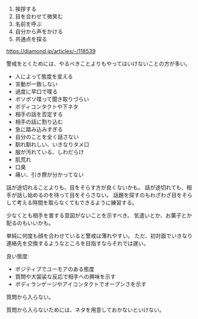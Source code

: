 1. 挨拶する
2. 目を合わせて微笑む
3. 名前を呼ぶ
4. 自分から声をかける
5. 共通点を探る

https://diamond.jp/articles/-/118539

警戒をとくためには、やるべきことよりもやってはいけないことの方が多い。

- 人によって態度を変える
- 言動が一致しない
- 過度に早口で喋る
- ボソボソ喋って聞き取りづらい
- ボディコンタクトや下ネタ
- 相手の話を否定する
- 相手の話に割り込む
- 急に踏み込みすぎる
- 自分のことを全く話さない
- 馴れ馴れしい、いきなりタメ口
- 服が汚れている、しわだらけ
- 肌荒れ
- 口臭
- 痛い、引き際が分かってない

話が途切れることよりも、目をそらす方が良くないかも。
話が途切れても、相手が話し始めるのを待って目をそらさない。
話題を探すのもわざわざ目をそらして考える時間を取らなくてもできるように練習する。

少なくとも相手を害する意図がないことを示すべき。
気遣いとか、お菓子とか配るのもいいかも。

単純に何度も顔を合わせていると警戒は薄れやすい。
ただ、初対面でいきなり連絡先を交換するようなところを目指すならそれでは遅い。

良い態度:

- ポジティブでユーモアのある態度
- 質問や大袈裟な反応で相手への興味を示す
- ボディランゲージやアイコンタクトでオープンさを示す

質問から入らない。

質問から入らないためには、ネタを用意しておかないといけない。
